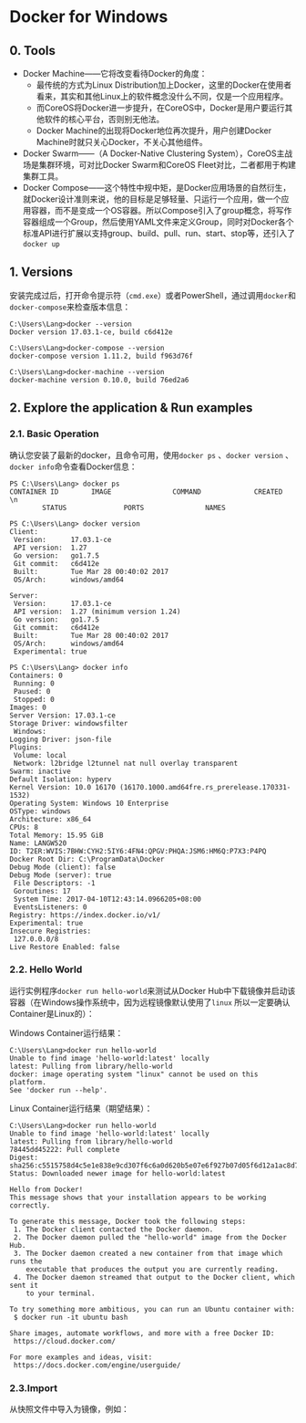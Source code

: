 # Docker for Windows

## 0. Tools

* Docker Machine——它将改变看待Docker的角度：
  * 最传统的方式为Linux Distribution加上Docker，这里的Docker在使用者看来，其实和其他Linux上的软件概念没什么不同，仅是一个应用程序。
  * 而CoreOS将Docker进一步提升，在CoreOS中，Docker是用户要运行其他软件的核心平台，否则别无他法。
  * Docker Machine的出现将Docker地位再次提升，用户创建Docker Machine时就只关心Docker，不关心其他组件。
* Docker Swarm——（A Docker-Native Clustering System），CoreOS主战场是集群环境，可对比Docker Swarm和CoreOS Fleet对比，二者都用于构建集群工具。
* Docker Compose——这个特性中规中矩，是Docker应用场景的自然衍生，就Docker设计准则来说，他的目标是足够轻量、只运行一个应用，做一个应用容器，而不是变成一个OS容器。所以Compose引入了group概念，将写作容器组成一个Group，然后使用YAML文件来定义Group，同时对Docker各个标准API进行扩展以支持group、build、pull、run、start、stop等，还引入了`docker up`

## 1. Versions

安装完成过后，打开命令提示符（`cmd.exe`）或者PowerShell，通过调用`docker`和`docker-compose`来检查版本信息：

```
C:\Users\Lang>docker --version
Docker version 17.03.1-ce, build c6d412e

C:\Users\Lang>docker-compose --version
docker-compose version 1.11.2, build f963d76f

C:\Users\Lang>docker-machine --version
docker-machine version 0.10.0, build 76ed2a6
```

## 2. Explore the application & Run examples

### 2.1. Basic Operation

确认您安装了最新的docker，且命令可用，使用`docker ps` 、`docker version` 、`docker info`命令查看Docker信息：

```
PS C:\Users\Lang> docker ps
CONTAINER ID        IMAGE               COMMAND             CREATED             \n
        STATUS              PORTS               NAMES

PS C:\Users\Lang> docker version
Client:
 Version:      17.03.1-ce
 API version:  1.27
 Go version:   go1.7.5
 Git commit:   c6d412e
 Built:        Tue Mar 28 00:40:02 2017
 OS/Arch:      windows/amd64

Server:
 Version:      17.03.1-ce
 API version:  1.27 (minimum version 1.24)
 Go version:   go1.7.5
 Git commit:   c6d412e
 Built:        Tue Mar 28 00:40:02 2017
 OS/Arch:      windows/amd64
 Experimental: true

PS C:\Users\Lang> docker info
Containers: 0
 Running: 0
 Paused: 0
 Stopped: 0
Images: 0
Server Version: 17.03.1-ce
Storage Driver: windowsfilter
 Windows:
Logging Driver: json-file
Plugins:
 Volume: local
 Network: l2bridge l2tunnel nat null overlay transparent
Swarm: inactive
Default Isolation: hyperv
Kernel Version: 10.0 16170 (16170.1000.amd64fre.rs_prerelease.170331-1532)
Operating System: Windows 10 Enterprise
OSType: windows
Architecture: x86_64
CPUs: 8
Total Memory: 15.95 GiB
Name: LANGW520
ID: T2ER:WVIS:7BHW:CYH2:5IY6:4FN4:QPGV:PHQA:JSM6:HM6Q:P7X3:P4PQ
Docker Root Dir: C:\ProgramData\Docker
Debug Mode (client): false
Debug Mode (server): true
 File Descriptors: -1
 Goroutines: 17
 System Time: 2017-04-10T12:43:14.0966205+08:00
 EventsListeners: 0
Registry: https://index.docker.io/v1/
Experimental: true
Insecure Registries:
 127.0.0.0/8
Live Restore Enabled: false
```

### 2.2. Hello World

运行实例程序`docker run hello-world`来测试从Docker Hub中下载镜像并启动该容器（在Windows操作系统中，因为远程镜像默认使用了`linux` 所以一定要确认Container是Linux的）：

Windows Container运行结果：

```
C:\Users\Lang>docker run hello-world
Unable to find image 'hello-world:latest' locally
latest: Pulling from library/hello-world
docker: image operating system "linux" cannot be used on this platform.
See 'docker run --help'.
```

Linux Container运行结果（期望结果）：

```
C:\Users\Lang>docker run hello-world
Unable to find image 'hello-world:latest' locally
latest: Pulling from library/hello-world
78445dd45222: Pull complete
Digest: sha256:c5515758d4c5e1e838e9cd307f6c6a0d620b5e07e6f927b07d05f6d12a1ac8d7
Status: Downloaded newer image for hello-world:latest

Hello from Docker!
This message shows that your installation appears to be working correctly.

To generate this message, Docker took the following steps:
 1. The Docker client contacted the Docker daemon.
 2. The Docker daemon pulled the "hello-world" image from the Docker Hub.
 3. The Docker daemon created a new container from that image which runs the
    executable that produces the output you are currently reading.
 4. The Docker daemon streamed that output to the Docker client, which sent it
    to your terminal.

To try something more ambitious, you can run an Ubuntu container with:
 $ docker run -it ubuntu bash

Share images, automate workflows, and more with a free Docker ID:
 https://cloud.docker.com/

For more examples and ideas, visit:
 https://docs.docker.com/engine/userguide/
```

### 2.3.Import

从快照文件中导入为镜像，例如：

```

```



